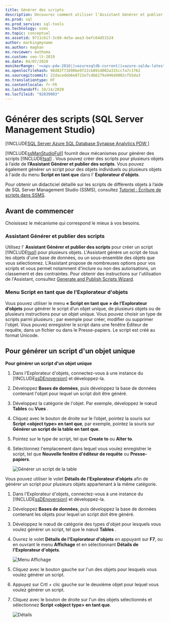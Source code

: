 ```yaml
---
title: Générer des scripts
description: Découvrez comment utiliser l’Assistant Générer et publier des scripts pour créer des scripts Transact-SQL pour plusieurs objets et comment utiliser le script en tant que menu dans l'Explorateur d'objets pour générer des scripts pour des objets individuels ou multiples.
ms.prod: sql
ms.prod_service: sql-tools
ms.technology: ssms
ms.topic: conceptual
ms.assetid: 9711c617-3c68-4e5a-aea3-befc64d51524
author: markingmyname
ms.author: maghan
ms.reviewer: mathoma
ms.custom: seo-lt-2019
ms.date: 04/07/2020
monikerRange: '>=aps-pdw-2016||=azuresqldb-current||=azure-sqldw-latest||>=sql-server-2016||=sqlallproducts-allversions||>=sql-server-linux-2017||=azuresqldb-mi-current'
ms.openlocfilehash: 98d82f71690be9f22cb891d002a315ccfa7c1762
ms.sourcegitcommit: 22dacedeb6e8721e7cdb6279a946d4002cfb5da3
ms.translationtype: HT
ms.contentlocale: fr-FR
ms.lasthandoff: 10/14/2020
ms.locfileid: "92039003"
---
```

# <a name="generate-scripts-sql-server-management-studio"></a>Générer des scripts (SQL Server Management Studio)

[!INCLUDE[SQL Server Azure SQL Database Synapse Analytics PDW ](../../includes/applies-to-version/sql-asdb-asdbmi-asa-pdw.md)]

[!INCLUDE[ssManStudioFull](../../includes/ssmanstudiofull-md.md)] fournit deux mécanismes pour générer des scripts [!INCLUDE[tsql](../../includes/tsql-md.md)] . Vous pouvez créer des scripts pour plusieurs objets à l’aide de **l’Assistant Générer et publier des scripts**. Vous pouvez également générer un script pour des objets individuels ou plusieurs objets à l'aide du menu **Script en tant que** dans l' **Explorateur d'objets**.

Pour obtenir un didacticiel détaillé sur les scripts de différents objets à l’aide de SQL Server Management Studio (SSMS), consultez [Tutoriel : Écriture de scripts dans SSMS](../tutorials/scripting-ssms.md).

## <a name="before-you-begin"></a>Avant de commencer

Choisissez le mécanisme qui correspond le mieux à vos besoins. 

###  <a name="generate-and-publish-scripts-wizard"></a><a name="GenPubScriptWiz"></a> Assistant Générer et publier des scripts

Utilisez l' **Assistant Générer et publier des scripts** pour créer un script [!INCLUDE[tsql](../../includes/tsql-md.md)] pour plusieurs objets. L'Assistant génère un script de tous les objets d'une base de données, ou un sous-ensemble des objets que vous sélectionnez. L'Assistant propose de nombreuses options pour vos scripts et vous permet notamment d'inclure ou non des autorisations, un classement et des contraintes. Pour obtenir des instructions sur l'utilisation de l'Assistant, consultez [Generate and Publish Scripts Wizard](./generate-and-publish-scripts-wizard.md).
  
### <a name="object-explorer-script-as-menu"></a><a name="OEScriptAsMenu"></a> Menu Script en tant que de l'Explorateur d'objets

Vous pouvez utiliser le menu **« Script en tant que » de l’Explorateur d’objets** pour générer le script d’un objet unique, de plusieurs objets ou de plusieurs instructions pour un objet unique. Vous pouvez choisir un type de scripts parmi plusieurs ; par exemple pour créer, modifier ou supprimer l'objet. Vous pouvez enregistrer le script dans une fenêtre Éditeur de requête, dans un fichier ou dans le Presse-papiers. Le script est créé au format Unicode.

## <a name="to-generate-a-script-of-a-single-object"></a><a name="ScriptSingleObject"></a> Pour générer un script d'un objet unique

**Pour générer un script d'un objet unique**

1. Dans l'Explorateur d'objets, connectez-vous à une instance du [!INCLUDE[ssDEnoversion](../../includes/ssdenoversion-md.md)] et développez-la.

2. Développez **Bases de données**, puis développez la base de données contenant l'objet pour lequel un script doit être généré.

3. Développez la catégorie de l'objet. Par exemple, développez le nœud **Tables** ou **Vues** .

4. Cliquez avec le bouton de droite sur le l’objet, pointez la souris sur **Script \<object type> en tant que**, par exemple, pointez la souris sur **Générer un script de la table en tant que**.

5. Pointez sur le type de script, tel que **Create to** ou **Alter to**.

6. Sélectionnez l'emplacement dans lequel vous voulez enregistrer le script, tel que **Nouvelle fenêtre d'éditeur de requête** ou **Presse-papiers**.

    ![Générer un script de la table](media/generate-scripts-sql-server-management-studio/script-table.png)

Vous pouvez utiliser le volet **Détails de l’Explorateur d’objets** afin de générer un script pour plusieurs objets appartenant à la même catégorie.

1. Dans l'Explorateur d'objets, connectez-vous à une instance du [!INCLUDE[ssDEnoversion](../../includes/ssdenoversion-md.md)] et développez-la.

2. Développez **Bases de données**, puis développez la base de données contenant les objets pour lequel un script doit être généré.

3. Développez le nœud de catégorie des types d'objet pour lesquels vous voulez générer un script, tel que le nœud **Tables** .

4. Ouvrez le volet **Détails de l'Explorateur d'objets** en appuyant sur **F7**, ou en ouvrant le menu **Affichage** et en sélectionnant **Détails de l'Explorateur d'objets**.

    ![Menu Affichage](media/generate-scripts-sql-server-management-studio/object-explorer-details-view-menu.png)

5. Cliquez avec le bouton gauche sur l'un des objets pour lesquels vous voulez générer un script.

6. Appuyez sur Crtl + clic gauche sur le deuxième objet pour lequel vous voulez générer un script.

7. Cliquez avec le bouton de droite sur l'un des objets sélectionnés et sélectionnez **Script \<object type> en tant que**.

    ![Détails](media/generate-scripts-sql-server-management-studio/object-explorer-details.png)